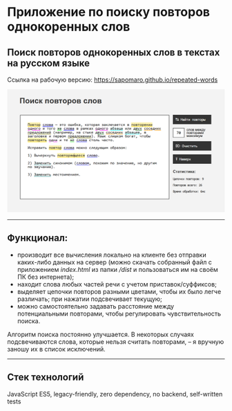 # Приложение по поиску повторов однокоренных слов 

## Поиск повторов однокоренных слов в текстах на русском языке

Ссылка на рабочую версию: https://sapomaro.github.io/repeated-words

![App overview](docs/screenshot1.png)

---

## Функционал:
- производит все вычисления локально на клиенте без отправки каких-либо данных на сервер (можно скачать собранный файл с приложением *index.html* из папки */dist* и пользоваться им на своём ПК без интернета);
- находит слова любых частей речи с учетом приставок/суффиксов;
- выделяет цепочки повторов разными цветами, чтобы их было легче различать; при нажатии подсвечивает текущую;
- можно самостоятельно задавать расстояние между потенциальными повторами, чтобы регулировать чувствительность поиска.

Алгоритм поиска постоянно улучшается. В некоторых случаях подсвечиваются слова, которые нельзя считать повторами, – я вручную заношу их в список исключений.

---

## Стек технологий

JavaScript ES5, legacy-friendly, zero dependency, no backend, self-written tests
